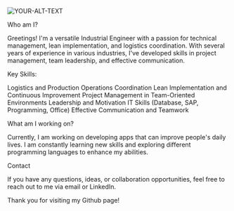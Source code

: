 <picture>
 <source media="(prefers-color-scheme: dark)" srcset="YOUR-DARKMODE-IMAGE">
 <source media="(prefers-color-scheme: light)" srcset="YOUR-LIGHTMODE-IMAGE">
 <img alt="YOUR-ALT-TEXT" src="YOUR-DEFAULT-IMAGE">
</picture>

Who am I?

Greetings! I'm a versatile Industrial Engineer with a passion for technical management, lean implementation, and logistics coordination. With several years of experience in various industries, I've developed skills in project management, team leadership, and effective communication.

Key Skills:

Logistics and Production Operations Coordination
Lean Implementation and Continuous Improvement
Project Management in Team-Oriented Environments
Leadership and Motivation
IT Skills (Database, SAP, Programming, Office)
Effective Communication and Teamwork

What am I working on?

Currently, I am working on developing apps that can improve people's daily lives. I am constantly learning new skills and exploring different programming languages to enhance my abilities.

Contact

If you have any questions, ideas, or collaboration opportunities, feel free to reach out to me via email or LinkedIn.

Thank you for visiting my Github page!
